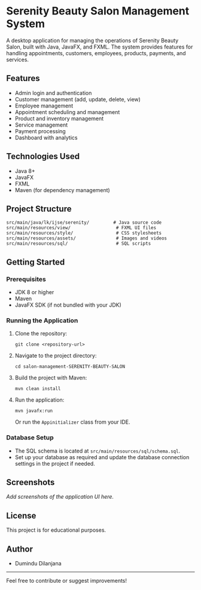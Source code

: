 # Serenity Beauty Salon Management System

A desktop application for managing the operations of Serenity Beauty Salon, built with Java, JavaFX, and FXML. The system provides features for handling appointments, customers, employees, products, payments, and services.

## Features
- Admin login and authentication
- Customer management (add, update, delete, view)
- Employee management
- Appointment scheduling and management
- Product and inventory management
- Service management
- Payment processing
- Dashboard with analytics

## Technologies Used
- Java 8+
- JavaFX
- FXML
- Maven (for dependency management)

## Project Structure
```
src/main/java/lk/ijse/serenity/         # Java source code
src/main/resources/view/                 # FXML UI files
src/main/resources/style/                # CSS stylesheets
src/main/resources/assets/               # Images and videos
src/main/resources/sql/                  # SQL scripts
```

## Getting Started

### Prerequisites
- JDK 8 or higher
- Maven
- JavaFX SDK (if not bundled with your JDK)

### Running the Application
1. Clone the repository:
   ```
   git clone <repository-url>
   ```
2. Navigate to the project directory:
   ```
   cd salon-management-SERENITY-BEAUTY-SALON
   ```
3. Build the project with Maven:
   ```
   mvn clean install
   ```
4. Run the application:
   ```
   mvn javafx:run
   ```
   Or run the `Appinitializer` class from your IDE.

### Database Setup
- The SQL schema is located at `src/main/resources/sql/schema.sql`.
- Set up your database as required and update the database connection settings in the project if needed.

## Screenshots
_Add screenshots of the application UI here._

## License
This project is for educational purposes.

## Author
- Dumindu Dilanjana

---
Feel free to contribute or suggest improvements!

